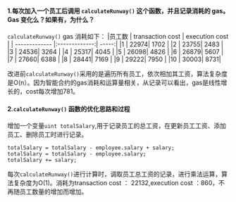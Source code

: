 #### 1.每次加入一个员工后调用 `calculateRunway()` 这个函数，并且记录消耗的 gas。Gas 变化么？如果有，为什么？
`calculateRunway()` gas 消耗如下：
|员工数         |  transaction cost           | execution cost  |
| ------------- |:-------------:| -----:|
|1 | 22974| 1702 |
|2 | 23755| 2483 |
|3 | 24536| 3264 |
|4 | 25317| 4045 |
|5 | 26098| 4826 |
|6 | 26879| 5607 |
|7 | 27660| 6388 |
|8 | 28441| 7169 |
|9 | 29222| 7950 |
|10 | 30003| 8731| 

改进前`calculateRunway()`采用的是遍历所有员工，依次相加其工资，算法复杂度是O(n）。因为智能合约的gas消耗和运算量相关，从记录可以看出，gas是线性增长的，cost每次增加781。

#### 2.`calculateRunway()` 函数的优化思路和过程
增加一个变量`uint totalSalary`,用于记录员工的总工资，在更新员工工资、添加员工、删除员工时进行记录。
```
totalSalary = totalSalary - employee.salary + salary;
totalSalary = totalSalary - employee.salary;
totalSalary += salary;
```
每次`calculateRunway()`进行计算时，调取员工总工资的记录，进行乘法运算，算法复杂度为O(1)。消耗为transaction cost ： 22132,execution cost ：860，不再随员工数量的增加而增加。